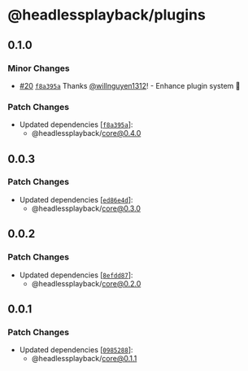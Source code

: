 # @headlessplayback/plugins

## 0.1.0

### Minor Changes

- [#20](https://github.com/willnguyen1312/headlessplayback/pull/20)
  [`f8a395a`](https://github.com/willnguyen1312/headlessplayback/commit/f8a395a096ff5866b3033a3d6a597a334fa4b07c) Thanks
  [@willnguyen1312](https://github.com/willnguyen1312)! - Enhance plugin system 🚀

### Patch Changes

- Updated dependencies
  [[`f8a395a`](https://github.com/willnguyen1312/headlessplayback/commit/f8a395a096ff5866b3033a3d6a597a334fa4b07c)]:
  - @headlessplayback/core@0.4.0

## 0.0.3

### Patch Changes

- Updated dependencies
  [[`ed86e4d`](https://github.com/willnguyen1312/headlessplayback/commit/ed86e4d3fd32c2f5c7731220c1c52dfa7301bdac)]:
  - @headlessplayback/core@0.3.0

## 0.0.2

### Patch Changes

- Updated dependencies
  [[`8efdd87`](https://github.com/willnguyen1312/headlessplayback/commit/8efdd87e9e0485fbad05339f4061fbdee8a409aa)]:
  - @headlessplayback/core@0.2.0

## 0.0.1

### Patch Changes

- Updated dependencies
  [[`0985288`](https://github.com/willnguyen1312/headlessplayback/commit/0985288422d4500d19680d5c137afb9b5db35612)]:
  - @headlessplayback/core@0.1.1
